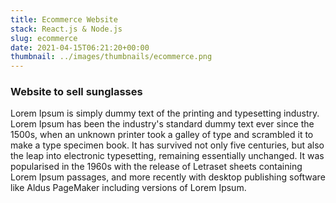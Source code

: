 ```yaml
---
title: Ecommerce Website
stack: React.js & Node.js
slug: ecommerce
date: 2021-04-15T06:21:20+00:00
thumbnail: ../images/thumbnails/ecommerce.png
---
```


### Website to sell sunglasses

Lorem Ipsum is simply dummy text of the printing and typesetting industry. Lorem Ipsum has been the industry's standard dummy text ever since the 1500s, when an unknown printer took a galley of type and scrambled it to make a type specimen book. It has survived not only five centuries, but also the leap into electronic typesetting, remaining essentially unchanged. It was popularised in the 1960s with the release of Letraset sheets containing Lorem Ipsum passages, and more recently with desktop publishing software like Aldus PageMaker including versions of Lorem Ipsum.
